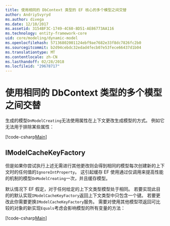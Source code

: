 ```yaml
---
title: 使用相同的 DbContext 类型的 EF 核心的多个模型之间交替
author: AndriySvyryd
ms.author: divega
ms.date: 12/10/2017
ms.assetid: 3154BF3C-1749-4C60-8D51-AE86773AA116
ms.technology: entity-framework-core
uid: core/modeling/dynamic-model
ms.openlocfilehash: 57136802001124ebf9ae7682e33f8dc7826fc2b0
ms.sourcegitcommit: b2d94cebdc32edad4fecb07e53fece66437d1b04
ms.translationtype: MT
ms.contentlocale: zh-CN
ms.lasthandoff: 02/28/2018
ms.locfileid: "29678717"
---
```

# <a name="alternating-between-multiple-models-with-the-same-dbcontext-type"></a>使用相同的 DbContext 类型的多个模型之间交替

生成的模型`OnModelCreating`无法使用属性在上下文更改生成模型的方式。 例如它无法用于排除某些属性：

[!code-csharp[Main](../../../samples/core/DynamicModel/DynamicContext.cs?name=Class)]

## <a name="imodelcachekeyfactory"></a>IModelCacheKeyFactory
但是如果你尝试执行上述无需进行其他更改则会得到相同的模型每次创建新的上下文时的任何值的`IgnoreIntProperty`。 这引起缓存 EF 使用通过仅调用来提高性能的机制的模型`OnModelCreating`一次，并且缓存模型。

默认情况下 EF 假定，对于任何给定的上下文类型模型处于相同。 若要实现此目的的默认实现`IModelCacheKeyFactory`返回上下文类型中只包含一个键。 若要更改此你需要更换`IModelCacheKeyFactory`服务。 需要对使用其他模型项返回可比较的对象的新实现`Equals`考虑会影响模型的所有变量的方法：

[!code-csharp[Main](../../../samples/core/DynamicModel/DynamicModelCacheKeyFactory.cs?name=Class)]
